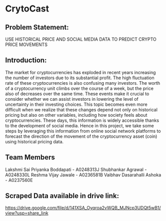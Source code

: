 # CrytoCast 

## Problem Statement: 
USE HISTORICAL PRICE AND SOCIAL MEDIA DATA TO PREDICT CRYPTO PRICE MOVEMENTS

## Introduction: 
The market for cryptocurrencies has exploded in recent years increasing the number of investors due to its substantial profit. The high fluctuation rate of these cryptocurrencies is also confusing many investors. The worth of a cryptocurrency unit climbs over the course of a week, but the price also of decreases over the same time. These events make it crucial to consider whether we can assist investors in lowering the level of uncertainty in their investing choices. This topic becomes even more difficult when we realize that these changes depend not only on historical pricing but also on other variables, including how society feels about cryptocurrencies. These days, this information is widely accessible thanks to the development of social media. Hence in this project, we take some steps by leveraging this information from online social network platforms to forecast the direction of the movement of the cryptocurrency asset (coin) using historical pricing data.

## Team Members
Lakshmi Sai Priyanka Boddapati - A0248313J
Shubhankar Agrawal - A0248330L
Reshma Vijay Jawale	- A0236581B
Vaibhav Dasarahalli Ashoka - A0237560E

## Scraped Data available in drive link:
https://drive.google.com/file/d/141XSA_Oyqroa2vWQB_MJNcp3UDQt5wB1/view?usp=share_link
